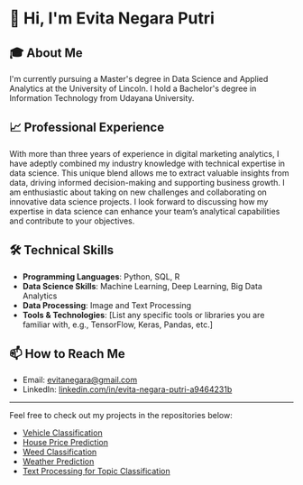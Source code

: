 # 👋 Hi, I'm Evita Negara Putri

## 🎓 About Me
I'm currently pursuing a Master's degree in Data Science and Applied Analytics at the University of Lincoln. I hold a Bachelor's degree in Information Technology from Udayana University. 

## 📈 Professional Experience
With more than three years of experience in digital marketing analytics, I have adeptly combined my industry knowledge with technical expertise in data science. This unique blend allows me to extract valuable insights from data, driving informed decision-making and supporting business growth. I am enthusiastic about taking on new challenges and collaborating on innovative data science projects. I look forward to discussing how my expertise in data science can enhance your team’s analytical capabilities and contribute to your objectives.

## 🛠️ Technical Skills
- **Programming Languages**: Python, SQL, R 
- **Data Science Skills**: Machine Learning, Deep Learning, Big Data Analytics
- **Data Processing**: Image and Text Processing
- **Tools & Technologies**: [List any specific tools or libraries you are familiar with, e.g., TensorFlow, Keras, Pandas, etc.]



## 📫 How to Reach Me
- Email: [evitanegara@gmail.com](mailto:evitanegara@gmail.com)
- LinkedIn: [linkedin.com/in/evita-negara-putri-a9464231b](https://www.linkedin.com/in/evita-negara-putri-a9464231b)

---

Feel free to check out my projects in the repositories below:
- [Vehicle Classification](https://github.com/yourusername/Vehicle-Classification)
- [House Price Prediction](https://github.com/yourusername/House-Price-Prediction-Using-Spark-ML)
- [Weed Classification](https://github.com/yourusername/Weed-Classification)
- [Weather Prediction](https://github.com/yourusername/Weather-Prediction-Using-Timeseries-Data)
- [Text Processing for Topic Classification](https://github.com/yourusername/Text-Processing-Classify-Topic-Label)


